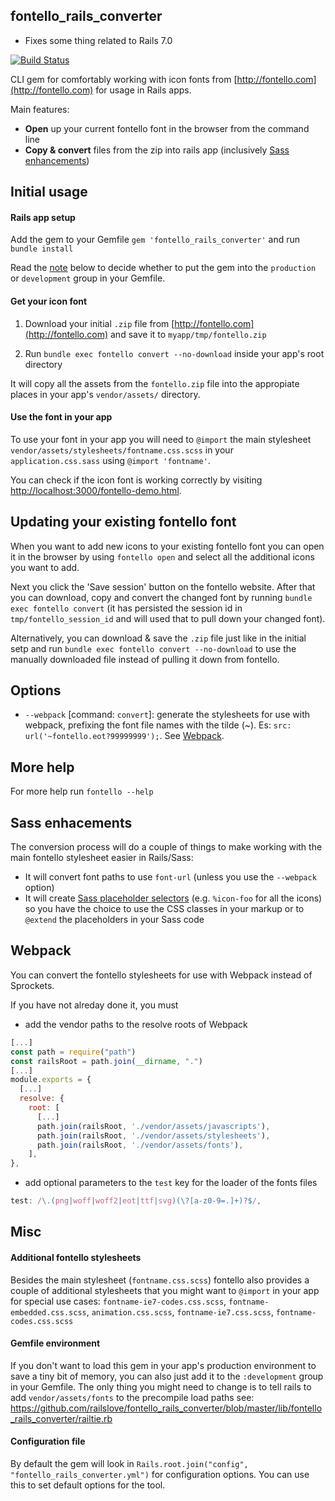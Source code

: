 ## fontello_rails_converter

- Fixes some thing related to Rails 7.0

[![Build Status](https://travis-ci.org/railslove/fontello_rails_converter.png?branch=master)](https://travis-ci.org/railslove/fontello_rails_converter)

CLI gem for comfortably working with icon fonts from [http://fontello.com](http://fontello.com) for usage in Rails apps.

Main features:

- **Open** up your current fontello font in the browser from the command line
- **Copy & convert** files from the zip into rails app (inclusively [Sass enhancements](#sass-enhacements))

## Initial usage

#### Rails app setup

Add the gem to your Gemfile `gem 'fontello_rails_converter'` and run `bundle install`

Read the [note](https://github.com/railslove/fontello_rails_converter#gemfile-environment) below to decide whether to put the gem into the `production` or `development` group in your Gemfile.

#### Get your icon font

1. Download your initial `.zip` file from [http://fontello.com](http://fontello.com) and save it to `myapp/tmp/fontello.zip`

1. Run `bundle exec fontello convert --no-download` inside your app's root directory

It will copy all the assets from the `fontello.zip` file into the appropiate places in your app's `vendor/assets/` directory.

#### Use the font in your app

To use your font in your app you will need to `@import` the main stylesheet `vendor/assets/stylesheets/fontname.css.scss` in your `application.css.sass` using `@import 'fontname'`.

You can check if the icon font is working correctly by visiting [http://localhost:3000/fontello-demo.html](http://localhost:3000/fontello-demo.html).

## Updating your existing fontello font

When you want to add new icons to your existing fontello font you can open it in the browser by using `fontello open` and select all the additional icons you want to add.

Next you click the 'Save session' button on the fontello website. After that you can download, copy and convert the changed font by running `bundle exec fontello convert` (it has persisted the session id in `tmp/fontello_session_id` and will used that to pull down your changed font).

Alternatively, you can download & save the `.zip` file just like in the initial setp and run `bundle exec fontello convert --no-download` to use the manually downloaded file instead of pulling it down from fontello.

## Options

- `--webpack` [command: `convert`]: generate the stylesheets for use with webpack, prefixing the font file names with the tilde (~). Es: `src: url('~fontello.eot?99999999');`. See [Webpack](#webpack).

## More help

For more help run `fontello --help`

## Sass enhacements

The conversion process will do a couple of things to make working with the main fontello stylesheet easier in Rails/Sass:

- It will convert font paths to use `font-url` (unless you use the `--webpack` option)
- It will create [Sass placeholder selectors](http://sass-lang.com/documentation/file.SASS_REFERENCE.html#placeholder_selectors_) (e.g. `%icon-foo` for all the icons) so you have the choice to use the CSS classes in your markup or to `@extend` the placeholders in your Sass code

## Webpack

You can convert the fontello stylesheets for use with Webpack instead of Sprockets.

If you have not alreday done it, you must

- add the vendor paths to the resolve roots of Webpack

```javascript
[...]
const path = require("path")
const railsRoot = path.join(__dirname, ".")
[...]
module.exports = {
  [...]
  resolve: {
    root: [
      [...]
      path.join(railsRoot, './vendor/assets/javascripts'),
      path.join(railsRoot, './vendor/assets/stylesheets'),
      path.join(railsRoot, './vendor/assets/fonts'),
    ],
},

```

- add optional parameters to the `test` key for the loader of the fonts files

```javascript
test: /\.(png|woff|woff2|eot|ttf|svg)(\?[a-z0-9=.]+)?$/,
```

## Misc

#### Additional fontello stylesheets

Besides the main stylesheet (`fontname.css.scss`) fontello also provides a couple of additional stylesheets that you might want to `@import` in your app for special use cases: `fontname-ie7-codes.css.scss`, `fontname-embedded.css.scss`, `animation.css.scss`, `fontname-ie7.css.scss`, `fontname-codes.css.scss`

#### Gemfile environment

If you don't want to load this gem in your app's production environment to save a tiny bit of memory, you can also just add it to the `:development` group in your Gemfile. The only thing you might need to change is to tell rails to add `vendor/assets/fonts` to the precompile load paths see: https://github.com/railslove/fontello_rails_converter/blob/master/lib/fontello_rails_converter/railtie.rb

#### Configuration file

By default the gem will look in `Rails.root.join("config", "fontello_rails_converter.yml")` for configuration options. You can use this to set default options for the tool.
